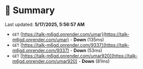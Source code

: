 # 📖 Summary
Last updated: **5/17/2025, 5:56:57 AM**

- `GET` [https://talk-m6gd.onrender.com/umar](https://talk-m6gd.onrender.com/umar) - **Down** (135ms)
- `GET` [https://talk-m6gd.onrender.com/9337](https://talk-m6gd.onrender.com/9337) - **Down** (53ms)
- `GET` [https://talk-m6gd.onrender.com/umar920](https://talk-m6gd.onrender.com/umar920) - **Down** (81ms)
